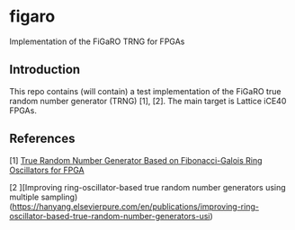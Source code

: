 # figaro
Implementation of the FiGaRO TRNG for FPGAs

## Introduction
This repo contains (will contain) a test implementation of the FiGaRO
true random number generator (TRNG) [1], [2]. The main target is Lattice iCE40
FPGAs.


## References
[1] [True Random Number Generator Based on Fibonacci-Galois
Ring Oscillators for FPGA](https://www.mdpi.com/2076-3417/11/8/3330/pdf)


[2 ][Improving ring-oscillator-based true random number generators using multiple sampling)(https://hanyang.elsevierpure.com/en/publications/improving-ring-oscillator-based-true-random-number-generators-usi)
